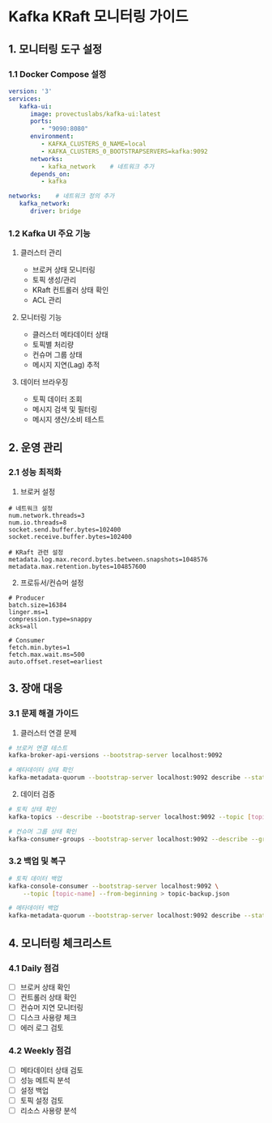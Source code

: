 # Kafka KRaft 모니터링 가이드

## 1. 모니터링 도구 설정

### 1.1 Docker Compose 설정
```yaml
version: '3'
services:
   kafka-ui:
      image: provectuslabs/kafka-ui:latest
      ports:
         - "9090:8080"
      environment:
         - KAFKA_CLUSTERS_0_NAME=local
         - KAFKA_CLUSTERS_0_BOOTSTRAPSERVERS=kafka:9092
      networks:
         - kafka_network    # 네트워크 추가
      depends_on:
         - kafka

networks:    # 네트워크 정의 추가
   kafka_network:
      driver: bridge
```

### 1.2 Kafka UI 주요 기능
1. 클러스터 관리
   - 브로커 상태 모니터링
   - 토픽 생성/관리
   - KRaft 컨트롤러 상태 확인
   - ACL 관리

2. 모니터링 기능
   - 클러스터 메타데이터 상태
   - 토픽별 처리량
   - 컨슈머 그룹 상태
   - 메시지 지연(Lag) 추적

3. 데이터 브라우징
   - 토픽 데이터 조회
   - 메시지 검색 및 필터링
   - 메시지 생산/소비 테스트

## 2. 운영 관리
### 2.1 성능 최적화
1. 브로커 설정
```properties
# 네트워크 설정
num.network.threads=3
num.io.threads=8
socket.send.buffer.bytes=102400
socket.receive.buffer.bytes=102400

# KRaft 관련 설정
metadata.log.max.record.bytes.between.snapshots=1048576
metadata.max.retention.bytes=104857600
```

2. 프로듀서/컨슈머 설정
```properties
# Producer
batch.size=16384
linger.ms=1
compression.type=snappy
acks=all

# Consumer
fetch.min.bytes=1
fetch.max.wait.ms=500
auto.offset.reset=earliest
```

## 3. 장애 대응

### 3.1 문제 해결 가이드
1. 클러스터 연결 문제
```bash
# 브로커 연결 테스트
kafka-broker-api-versions --bootstrap-server localhost:9092

# 메타데이터 상태 확인
kafka-metadata-quorum --bootstrap-server localhost:9092 describe --status
```

2. 데이터 검증
```bash
# 토픽 상태 확인
kafka-topics --describe --bootstrap-server localhost:9092 --topic [topic-name]

# 컨슈머 그룹 상태 확인
kafka-consumer-groups --bootstrap-server localhost:9092 --describe --group [group-name]
```

### 3.2 백업 및 복구
```bash
# 토픽 데이터 백업
kafka-console-consumer --bootstrap-server localhost:9092 \
    --topic [topic-name] --from-beginning > topic-backup.json

# 메타데이터 백업
kafka-metadata-quorum --bootstrap-server localhost:9092 describe --status > metadata-backup.txt
```

## 4. 모니터링 체크리스트

### 4.1 Daily 점검
- [ ] 브로커 상태 확인
- [ ] 컨트롤러 상태 확인
- [ ] 컨슈머 지연 모니터링
- [ ] 디스크 사용량 체크
- [ ] 에러 로그 검토

### 4.2 Weekly 점검
- [ ] 메타데이터 상태 검토
- [ ] 성능 메트릭 분석
- [ ] 설정 백업
- [ ] 토픽 설정 검토
- [ ] 리소스 사용량 분석
